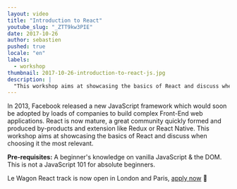 ```yaml
---
layout: video
title: "Introduction to React"
youtube_slug: "_ZTT9kw3PIE"
date: 2017-10-26
author: sebastien
pushed: true
locale: "en"
labels:
  - workshop
thumbnail: 2017-10-26-introduction-to-react-js.jpg
description: |
  "This workshop aims at showcasing the basics of React and discuss when choosing it the most relevant."
---
```


In 2013, Facebook released a new JavaScript framework which would soon be adopted by loads of companies to build complex Front-End web applications. React is now mature, a great community quickly formed and produced by-products and extension like Redux or React Native. This workshop aims at showcasing the basics of React and discuss when choosing it the most relevant.

**Pre-requisites:**
A beginner's knowledge on vanilla JavaScript & the DOM. This is not a JavaScript 101 for absolute beginners.

Le Wagon React track is now open in London and Paris, [apply now](https://www.lewagon.com/react) 🎉